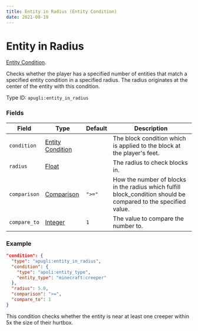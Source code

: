 ```yaml
---
title: Entity in Radius (Entity Condition)
date: 2021-08-19
---
```


# Entity in Radius

[Entity Condition](../entity_condition_types.md).

Checks whether the player has a specified number of entities that match a specified entity condition in a specified radius. The radius originates at the center of the entity with this condition.

Type ID: `apugli:entity_in_radius`

### Fields

Field  | Type | Default | Description
-------|------|---------|-------------
`condition` |	[Entity Condition](https://origins.readthedocs.io/en/latest/types/entity_condition_types/) | | The block condition which is applied to the block at the player's feet.
`radius` | [Float](https://origins.readthedocs.io/en/latest/types/types/data_types/float/) | | The radius to check blocks in.
`comparison` | [Comparison](https://origins.readthedocs.io/en/latest/types/data_types/comparison/)	| `">="` | How the number of blocks in the radius which fulfill block_condition should be compared to the specified value.
`compare_to` | [Integer](https://origins.readthedocs.io/en/latest/types/data_types/integer/) | `1` | The value to compare the number to.

### Example
```json
"condition": {
  "type": "apugli:entity_in_radius",
  "condition": {
    "type": "apoli:entity_type",
    "entity_type": "minecraft:creeper"
  },
  "radius": 5.0,
  "comparison": ">=",
  "compare_to": 1
}
```
This condition checks whether the entity is near at least one creeper within 5x the size of their hurtbox.